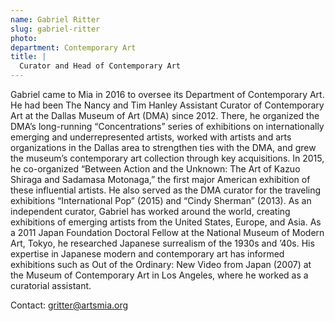 ```yaml
---
name: Gabriel Ritter
slug: gabriel-ritter
photo:
department: Contemporary Art
title: |
  Curator and Head of Contemporary Art
---
```


Gabriel came to Mia in 2016 to oversee its Department of Contemporary Art. He had been The Nancy and Tim Hanley Assistant Curator of Contemporary Art at the Dallas Museum of Art (DMA) since 2012. There, he organized the DMA’s long-running “Concentrations” series of exhibitions on internationally emerging and underrepresented artists, worked with artists and arts organizations in the Dallas area to strengthen ties with the DMA, and grew the museum’s contemporary art collection through key acquisitions. In 2015, he co-organized “Between Action and the Unknown: The Art of Kazuo Shiraga and Sadamasa Motonaga,” the first major American exhibition of these influential artists. He also served as the DMA curator for the traveling exhibitions “International Pop” (2015) and “Cindy Sherman” (2013). As an independent curator, Gabriel has worked around the world, creating exhibitions of emerging artists from the United States, Europe, and Asia. As a 2011 Japan Foundation Doctoral Fellow at the National Museum of Modern Art, Tokyo, he researched Japanese surrealism of the 1930s and ’40s. His expertise in Japanese modern and contemporary art has informed exhibitions such as Out of the Ordinary: New Video from Japan (2007) at the Museum of Contemporary Art in Los Angeles, where he worked as a curatorial assistant.

Contact: [gritter@artsmia.org](mailto:gritter@artsmia.org)
